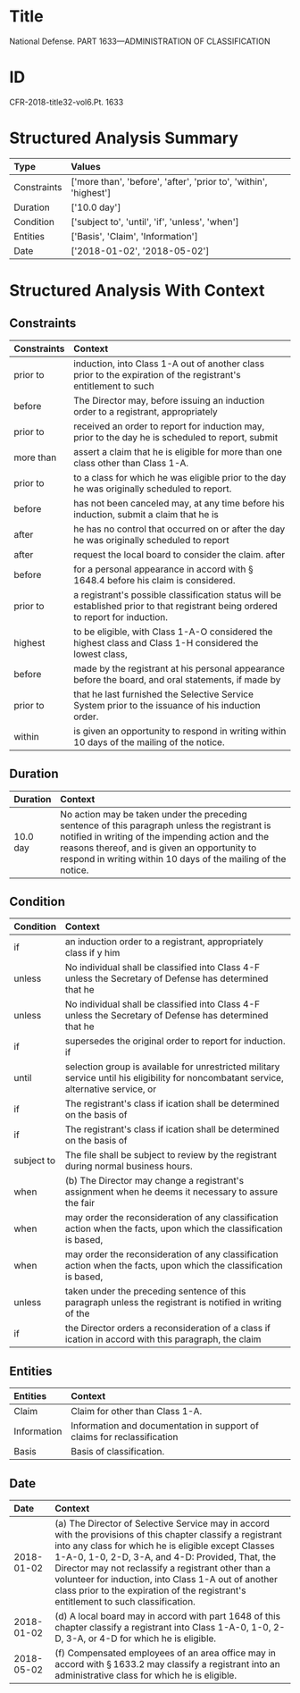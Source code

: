# Title

 National Defense. PART 1633—ADMINISTRATION OF CLASSIFICATION


# ID

 CFR-2018-title32-vol6.Pt. 1633


# Structured Analysis Summary

| Type        | Values                                                            |
|:------------|:------------------------------------------------------------------|
| Constraints | ['more than', 'before', 'after', 'prior to', 'within', 'highest'] |
| Duration    | ['10.0 day']                                                      |
| Condition   | ['subject to', 'until', 'if', 'unless', 'when']                   |
| Entities    | ['Basis', 'Claim', 'Information']                                 |
| Date        | ['2018-01-02', '2018-05-02']                                      |


# Structured Analysis With Context

 


## Constraints

| Constraints   | Context                                                                                                                            |
|:--------------|:-----------------------------------------------------------------------------------------------------------------------------------|
| prior to      | induction, into Class 1-A out of another class prior to the expiration of the registrant's entitlement to such                     |
| before        | The Director may,  before issuing an induction order to a registrant, appropriately                                                |
| prior to      | received an order to report for induction may, prior to the day he is scheduled to report, submit                                  |
| more than     | assert a claim that he is eligible for more than  one class other than Class 1-A.                                                  |
| prior to      | to a class for which he was eligible prior to  the day he was originally scheduled to report.                                      |
| before        | has not been canceled may, at any time before his induction, submit a claim that he is                                             |
| after         | he has no control that occurred on or after the day he was originally scheduled to report                                          |
| after         | request the local board to consider the claim. after                                                                               |
| before        | for a personal appearance in accord with &#167;&#8201;1648.4 before  his claim is considered.                                      |
| prior to      | a registrant's possible classification status will be established prior to  that registrant being ordered to report for induction. |
| highest       | to be eligible, with Class 1-A-O considered the highest class and Class 1-H considered the lowest class,                           |
| before        | made by the registrant at his personal appearance before the board, and oral statements, if made by                                |
| prior to      | that he last furnished the Selective Service System prior to  the issuance of his induction order.                                 |
| within        | is given an opportunity to respond in writing within  10 days of the mailing of the notice.                                        |


## Duration

| Duration   | Context                                                                                                                                                                                                                                                            |
|:-----------|:-------------------------------------------------------------------------------------------------------------------------------------------------------------------------------------------------------------------------------------------------------------------|
| 10.0 day   | No action may be taken under the preceding sentence of this paragraph unless the registrant is notified in writing of the impending action and the reasons thereof, and is given an opportunity to respond in writing within 10 days of the mailing of the notice. |


## Condition

| Condition   | Context                                                                                                                                |
|:------------|:---------------------------------------------------------------------------------------------------------------------------------------|
| if          | an induction order to a registrant, appropriately class if y him                                                                       |
| unless      | No individual shall be classified into Class 4-F  unless the Secretary of Defense has determined that he                               |
| unless      | No individual shall be classified into Class 4-F  unless the Secretary of Defense has determined that he                               |
| if          | supersedes the original order to report for induction. if                                                                              |
| until       | selection group is available for unrestricted military service until his eligibility for noncombatant service, alternative service, or |
| if          | The registrant's class if ication shall be determined on the basis of                                                                  |
| if          | The registrant's class if ication shall be determined on the basis of                                                                  |
| subject to  | The file shall be  subject to  review by the registrant during normal business hours.                                                  |
| when        | (b) The Director may change a registrant's assignment  when he deems it necessary to assure the fair                                   |
| when        | may order the reconsideration of any classification action when the facts, upon which the classification is based,                     |
| when        | may order the reconsideration of any classification action when the facts, upon which the classification is based,                     |
| unless      | taken under the preceding sentence of this paragraph unless the registrant is notified in writing of the                               |
| if          | the Director orders a reconsideration of a class if ication in accord with this paragraph, the claim                                   |


## Entities

| Entities    | Context                                                                 |
|:------------|:------------------------------------------------------------------------|
| Claim       | Claim  for other than Class 1-A.                                        |
| Information | Information and documentation in support of claims for reclassification |
| Basis       | Basis  of classification.                                               |


## Date

| Date       | Context                                                                                                                                                                                                                                                                                                                                                                                                                    |
|:-----------|:---------------------------------------------------------------------------------------------------------------------------------------------------------------------------------------------------------------------------------------------------------------------------------------------------------------------------------------------------------------------------------------------------------------------------|
| 2018-01-02 | (a) The Director of Selective Service may in accord with the provisions of this chapter classify a registrant into any class for which he is eligible except Classes 1-A-0, 1-0, 2-D, 3-A, and 4-D: Provided, That, the Director may not reclassify a registrant other than a volunteer for induction, into Class 1-A out of another class prior to the expiration of the registrant's entitlement to such classification. |
| 2018-01-02 | (d) A local board may in accord with part 1648 of this chapter classify a registrant into Class 1-A-0, 1-0, 2-D, 3-A, or 4-D for which he is eligible.                                                                                                                                                                                                                                                                     |
| 2018-05-02 | (f) Compensated employees of an area office may in accord with &#167;&#8201;1633.2 may classify a registrant into an administrative class for which he is eligible.                                                                                                                                                                                                                                                        |


